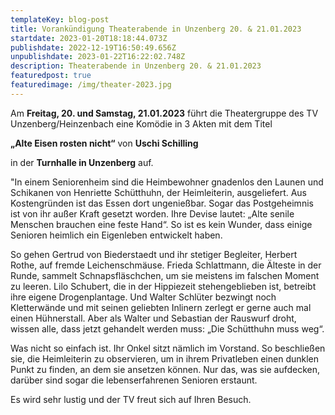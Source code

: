 ```yaml
---
templateKey: blog-post
title: Vorankündigung Theaterabende in Unzenberg 20. & 21.01.2023
startdate: 2023-01-20T18:18:44.073Z
publishdate: 2022-12-19T16:50:49.656Z
unpublishdate: 2023-01-22T16:22:02.748Z
description: Theaterabende in Unzenberg 20. & 21.01.2023
featuredpost: true
featuredimage: /img/theater-2023.jpg
---
```

Am **Freitag, 20. und Samstag, 21.01.2023** führt die Theatergruppe des TV Unzenberg/Heinzenbach eine Komödie in 3 Akten mit dem Titel

**„Alte Eisen rosten nicht“** von **Uschi Schilling** 

in der **Turnhalle in Unzenberg** auf.

"In einem Seniorenheim sind die Heimbewohner gnadenlos den Launen und Schikanen von Henriette Schütthuhn, der Heimleiterin, ausgeliefert. Aus Kostengründen ist das Essen dort ungenießbar. Sogar das Postgeheimnis ist von ihr außer Kraft gesetzt worden. Ihre Devise lautet: „Alte senile Menschen brauchen eine feste Hand“. So ist es kein Wunder, dass einige Senioren heimlich ein Eigenleben entwickelt haben.

So gehen Gertrud von Biederstaedt und ihr stetiger Begleiter, Herbert Rothe, auf fremde Leichenschmäuse. Frieda Schlattmann, die Älteste in der Runde, sammelt Schnapsfläschchen, um sie meistens im falschen Moment zu leeren. Lilo Schubert, die in der Hippiezeit stehengeblieben ist, betreibt ihre eigene Drogenplantage. Und Walter Schlüter bezwingt noch Kletterwände und mit seinen geliebten Inlinern zerlegt er gerne auch mal einen Hühnerstall. Aber als Walter und Sebastian der Rauswurf droht, wissen alle, dass jetzt gehandelt werden muss: „Die Schütthuhn muss weg“.

Was nicht so einfach ist. Ihr Onkel sitzt nämlich im Vorstand. So beschließen sie, die Heimleiterin zu observieren, um in ihrem Privatleben einen dunklen Punkt zu finden, an dem sie ansetzen können. Nur das, was sie aufdecken, darüber sind sogar die lebenserfahrenen Senioren erstaunt.

Es wird sehr lustig und der TV freut sich auf Ihren Besuch.